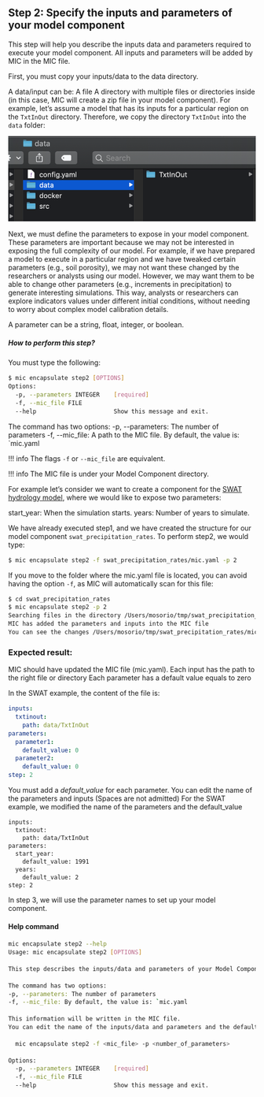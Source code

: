 ## Step 2:  Specify the inputs and parameters of your model component

This step will help you describe the inputs data and parameters required to execute your model component. All inputs and parameters will be added by MIC in the MIC file.

First, you must copy your inputs/data to the data directory.

A data/input can be:
A file
A directory with multiple files or directories inside (in this case, MIC will create a zip file in your model component).
For example, let’s assume a model that has its inputs for a particular region on the `TxtInOut` directory. Therefore, we copy the directory `TxtInOut` into the `data` folder:

![Diagram](figures/04_01.png)

Next, we must define the parameters to expose in your model component.
These parameters are important because we may not be interested in exposing the full complexity of our model. For example, if we have prepared a model to execute in a particular region and we have tweaked certain parameters (e.g., soil porosity), we may not want these changed by the researchers or analysts using our model. However, we may want them to be able to change other parameters (e.g., increments in precipitation) to generate interesting simulations. This way, analysts or researchers can explore indicators values under different initial conditions, without needing to worry about complex model calibration details.

A parameter can be a string, float, integer, or boolean.

##### How to perform this step?

You must type the following:

```bash
$ mic encapsulate step2 [OPTIONS]
Options:
  -p, --parameters INTEGER    [required]
  -f, --mic_file FILE
  --help                      Show this message and exit.
```

The command has two options:
-p, --parameters: The number of parameters
-f, --mic_file: A path to the MIC file. By default, the value is: `mic.yaml

!!! info
    The flags `-f` or `--mic_file` are equivalent.


!!! info
   The MIC file is under your Model Component directory.

For example let’s consider we want to create a component for the [SWAT hydrology model](https://swat.tamu.edu/), where we would like to expose two parameters:

start_year: When the simulation starts.
years: Number of years to simulate.

We have already executed step1, and we have created the structure for our model component `swat_precipitation_rates`. To perform step2, we would type:

```bash
$ mic encapsulate step2 -f swat_precipitation_rates/mic.yaml -p 2
```
If you move to the folder where the mic.yaml file is located, you can  avoid having the option `-f`, as MIC will automatically scan for this file:

```bash
$ cd swat_precipitation_rates
$ mic encapsulate step2 -p 2
Searching files in the directory /Users/mosorio/tmp/swat_precipitation_rates/data
MIC has added the parameters and inputs into the MIC file
You can see the changes /Users/mosorio/tmp/swat_precipitation_rates/mic.yaml
```

### Expected result:

MIC should have updated the MIC file (mic.yaml).
Each input has the path to the right file or directory
Each parameter has a default value equals to zero

In the SWAT example, the content of the file is:

```yaml
inputs:
  txtinout:
    path: data/TxtInOut
parameters:
  parameter1:
    default_value: 0
  parameter2:
    default_value: 0
step: 2
```

You must add a *default_value* for each parameter.
You can edit the name of the parameters and inputs (Spaces are not admitted)
For the SWAT example, we modified the name of the parameters and the default_value
```
inputs:
  txtinout:
    path: data/TxtInOut
parameters:
  start_year:
    default_value: 1991
  years:
    default_value: 2
step: 2
```

In step 3, we will use the parameter names to set up your model component.



#### Help command

```bash
mic encapsulate step2 --help                                
Usage: mic encapsulate step2 [OPTIONS]

This step describes the inputs/data and parameters of your Model Component.

The command has two options:
-p, --parameters: The number of parameters
-f, --mic_file: By default, the value is: `mic.yaml

This information will be written in the MIC file.
You can edit the name of the inputs/data and parameters and the default_value of the parameters

  mic encapsulate step2 -f <mic_file> -p <number_of_parameters>

Options:
  -p, --parameters INTEGER    [required]
  -f, --mic_file FILE
  --help                      Show this message and exit.

```


